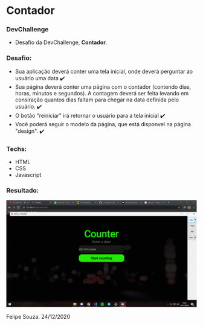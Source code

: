 # Contador

### DevChallenge

- Desafio da DevChallenge, **Contador**.

### Desafio:

- Sua aplicação deverá conter uma tela inicial, onde deverá perguntar ao usuário uma data ✔️
- Sua página deverá conter uma página com o contador (contendo dias, horas, minutos e segundos). A contagem deverá ser feita levando em consiração quantos dias faltam para chegar na data definida pelo usuário. ✔️
- O botão "reiniciar" irá retornar o usuário para a tela inicial ✔️ 
- Você poderá seguir o modelo da página, que está disponvel na página "design". ✔️

### Techs:

- HTML
- CSS
- Javascript

### Resultado:

![previa](https://github.com/SoUuzaaa/contador/blob/master/assets/previa.gif)

Felipe Souza. 24/12/2020